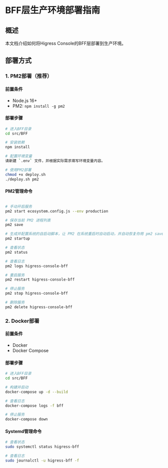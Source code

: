 # BFF层生产环境部署指南

## 概述

本文档介绍如何将Higress Console的BFF层部署到生产环境。

## 部署方式

### 1. PM2部署（推荐）

#### 前置条件
- Node.js 16+
- PM2: `npm install -g pm2`

#### 部署步骤
```bash
# 进入BFF目录
cd src/BFF

# 安装依赖
npm install

# 配置环境变量
请新建 `.env` 文件，并根据实际需求填写环境变量内容。

# 使用PM2部署
chmod +x deploy.sh
./deploy.sh pm2
```

#### PM2管理命令
```bash

# 手动开启服务
pm2 start ecosystem.config.js --env production

# 保存当前 PM2 进程列表
pm2 save

# 生成并配置系统的自启动脚本，让 PM2 在系统重启时自动启动，并自动恢复你用 pm2 save 保存的进程列表。
pm2 startup

# 查看状态
pm2 status

# 查看日志
pm2 logs higress-console-bff

# 重启服务
pm2 restart higress-console-bff

# 停止服务
pm2 stop higress-console-bff

# 删除服务
pm2 delete higress-console-bff
```

### 2. Docker部署

#### 前置条件
- Docker
- Docker Compose

#### 部署步骤
```bash
# 进入BFF目录
cd src/BFF

# 构建并启动
docker-compose up -d --build

# 查看日志
docker-compose logs -f bff

# 停止服务
docker-compose down
```

#### Systemd管理命令
```bash
# 查看状态
sudo systemctl status higress-bff

# 查看日志
sudo journalctl -u higress-bff -f

``` 